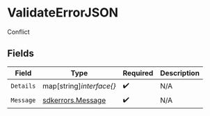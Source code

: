 # ValidateErrorJSON

Conflict


## Fields

| Field                                                         | Type                                                          | Required                                                      | Description                                                   |
| ------------------------------------------------------------- | ------------------------------------------------------------- | ------------------------------------------------------------- | ------------------------------------------------------------- |
| `Details`                                                     | map[string]*interface{}*                                      | :heavy_check_mark:                                            | N/A                                                           |
| `Message`                                                     | [sdkerrors.Message](../../../pkg/models/sdkerrors/message.md) | :heavy_check_mark:                                            | N/A                                                           |